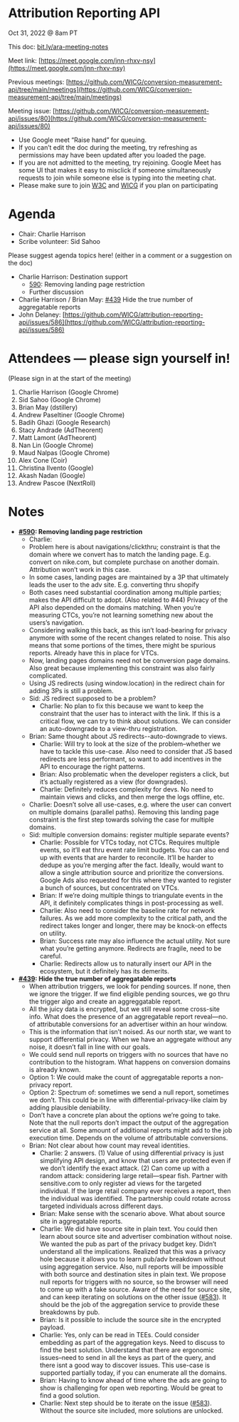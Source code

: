 # Attribution Reporting API

Oct 31, 2022 @ 8am PT

This doc: [bit.ly/ara-meeting-notes](bit.ly/ara-meeting-notes)

Meet link: [https://meet.google.com/jnn-rhxv-nsy](https://meet.google.com/jnn-rhxv-nsy)

Previous meetings: [https://github.com/WICG/conversion-measurement-api/tree/main/meetings](https://github.com/WICG/conversion-measurement-api/tree/main/meetings)

Meeting issue: [https://github.com/WICG/conversion-measurement-api/issues/80](https://github.com/WICG/conversion-measurement-api/issues/80)



* Use Google meet “Raise hand” for queuing.
* If you can’t edit the doc during the meeting, try refreshing as permissions may have been updated after you loaded the page.
* If you are not admitted to the meeting, try rejoining. Google Meet has some UI that makes it easy to misclick if someone simultaneously requests to join while someone else is typing into the meeting chat.
* Please make sure to join [W3C](https://www.w3.org/) and [WICG](https://www.w3.org/community/wicg/) if you plan on participating


# Agenda



* Chair: Charlie Harrison
* Scribe volunteer: Sid Sahoo

Please suggest agenda topics here! (either in a comment or a suggestion on the doc)



* Charlie Harrison: Destination support
    * [590](https://github.com/WICG/attribution-reporting-api/issues/590): Removing landing page restriction
    * Further discussion
* Charlie Harrison / Brian May: [#439](https://github.com/WICG/attribution-reporting-api/issues/439#issuecomment-1297153890) Hide the true number of aggregatable reports
* John Delaney: [https://github.com/WICG/attribution-reporting-api/issues/586](https://github.com/WICG/attribution-reporting-api/issues/586)


# Attendees — please sign yourself in! 

(Please sign in at the start of the meeting)



1. Charlie Harrison (Google Chrome)
2. Sid Sahoo (Google Chrome)
3. Brian May (dstillery)
4. Andrew Paseltiner (Google Chrome)
5. Badih Ghazi (Google Research)
6. Stacy Andrade (AdTheorent)
7. Matt Lamont (AdTheorent)
8. Nan Lin (Google Chrome)
9. Maud Nalpas (Google Chrome)
10. Alex Cone (Coir)
11. Christina Ilvento (Google)
12. Akash Nadan (Google)
13. Andrew Pascoe (NextRoll)


# Notes



* **[#590](https://github.com/WICG/attribution-reporting-api/issues/590): Removing landing page restriction**
    * Charlie:
    * Problem here is about navigations/clickthru; constraint is that the domain where we convert has to match the landing page. E.g. convert on nike.com, but complete purchase on another domain. Attribution won’t work in this case.
    * In some cases, landing pages are maintained by a 3P that ultimately leads the user to the adv site. E.g. converting thru shopify
    * Both cases need substantial coordination among multiple parties; makes the API difficult to adopt. (Also related to #44) Privacy of the API also depended on the domains matching. When you’re measuring CTCs, you’re not learning something new about the users’s navigation.
    * Considering walking this back, as this isn’t load-bearing for privacy anymore with some of the recent changes related to noise. This also means that some portions of the times, there might be spurious reports. Already have this in place for VTCs.
    * Now, landing pages domains need not be conversion page domains. Also great because implementing this constraint was also fairly complicated.
    * Using JS redirects (using window.location) in the redirect chain for adding 3Ps is still a problem.
    * Sid: JS redirect supposed to be a problem?
        * Charlie: No plan to fix this because we want to keep the constraint that the user has to interact with the link. If this is a critical flow, we can try to think about solutions. We can consider an auto-downgrade to a view-thru registration.
    * Brian: Same thought about JS redirects--auto-downgrade to views.
        * Charlie: Will try to look at the size of the problem–whether we have to tackle this use-case. Also need to consider that JS based redirects are less performant, so want to add incentives in the API to encourage the right patterns.
        * Brian: Also problematic when the developer registers a click, but it’s actually registered as a view (for downgrades).
        * Charlie: Definitely reduces complexity for devs. No need to maintain views and clicks, and then merge the logs offline, etc.
    * Charlie: Doesn’t solve all use-cases, e.g. where the user can convert on multiple domains (parallel paths). Removing this landing page constraint is the first step towards solving the case for multiple domains.
    * Sid: multiple conversion domains: register multiple separate events?
        * Charlie: Possible for VTCs today, not CTCs. Requires multiple events, so it’ll eat thru event rate limit budgets. You can also end up with events that are harder to reconcile. It’ll be harder to dedupe as you’re merging after the fact. Ideally, would want to allow a single attribution source and prioritize the conversions. Google Ads also requested for this where they wanted to register a bunch of sources, but concentrated on VTCs.
        * Brian: If we’re doing multiple things to triangulate events in the API, it definitely complicates things in post-processing as well.
        * Charlie: Also need to consider the baseline rate for network failures. As we add more complexity to the critical path, and the redirect takes longer and longer, there may be knock-on effects on utility.
        * Brian: Success rate may also influence the actual utility. Not sure what you’re getting anymore. Redirects are fragile, need to be careful.
        * Charlie: Redirects allow us to naturally insert our API in the ecosystem, but it definitely has its demerits.
* **[#439](https://github.com/WICG/attribution-reporting-api/issues/439#issuecomment-1297153890): Hide the true number of aggregatable reports**
    * When attribution triggers, we look for pending sources. If none, then we ignore the trigger. If we find eligible pending sources, we go thru the trigger algo and create an aggreggatable report.
    * All the juicy data is encrypted, but we still reveal some cross-site info. What does the presence of an aggregatable report reveal—no. of attributable conversions for an advertiser within an hour window.
    * This is the information that isn’t noised. As our north star, we want to support differential privacy. When we have an aggregate without any noise, it doesn’t fall in line with our goals.
    * We could send null reports on triggers with no sources that have no contribution to the histogram. What happens on conversion domains is already known.
    * Option 1: We could make the count of aggregatable reports a non-privacy report.
    * Option 2: Spectrum of: sometimes we send a null report, sometimes we don’t. This could be in line with differential-privacy-like claim by adding plausible deniability.
    * Don’t have a concrete plan about the options we’re going to take. Note that the null reports don’t impact the output of the aggregation service at all. Some amount of additional reports might add to the job execution time. Depends on the volume of attributable conversions.
    * Brian: Not clear about how count may reveal identities.
        * Charlie: 2 answers. (1) Value of using differential privacy is just simplifying API design, and know that users are protected even if we don’t identify the exact attack. (2) Can come up with a random attack: considering large retail—spear fish. Partner with sensitive.com to only register ad views for the targeted individual. If the large retail company ever receives a report, then the individual was identified. The partnership could rotate across targeted individuals across different days.
        * Brian: Make sense with the scenario above. What about source site in aggregatable reports.
        * Charlie: We did have source site in plain text. You could then learn about source site and advertiser combination without noise. We wanted the pub as part of the privacy budget key. Didn’t understand all the implications. Realized that this was a privacy hole because it allows you to learn pub/adv breakdown without using aggregation service. Also, null reports will be impossible with both source and destination sites in plain text. We propose null reports for triggers with no source, so the browser will need to come up with a fake source. Aware of the need for source site, and can keep iterating on solutions on the other issue ([#583](https://github.com/WICG/attribution-reporting-api/issues/583)). It should be the job of the aggregation service to provide these breakdowns by pub.
        * Brian: Is it possible to include the source site in the encrypted payload.
        * Charlie: Yes, only can be read in TEEs. Could consider embedding as part of the aggregation keys. Need to discuss to find the best solution. Understand that there are ergonomic issues–need to send in all the keys as part of the query, and there isnt a good way to discover issues. This use-case is supported partially today, if you can enumerate all the domains.
        * Brian: Having to know ahead of time where the ads are going to show is challenging for open web reporting. Would be great to find a good solution.
        * Charlie: Next step should be to iterate on the issue ([#583](https://github.com/WICG/attribution-reporting-api/issues/583)). Without the source site included, more solutions are unlocked.
